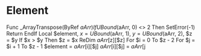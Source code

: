 # Element
Func _ArrayTranspose(ByRef $aArr)     If UBound($aArr, 0) &lt;> 2 Then         SetError(-1)         Return     EndIf     Local $element, $x = UBound($aArr, 1), $y = UBound($aArr, 2), $z = $y     If $x > $y Then $z = $x     ReDim $aArr[$z][$z]     For $i = 0 To $z - 2         For $j = $i + 1 To $z - 1             $element = $aArr[$i][$j]             $aArr[$i][$j] = $aArr[$j
